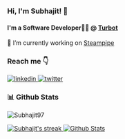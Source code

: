 ### Hi, I'm Subhajit! 👋

#### I'm a Software Developer🧑‍💻 @ [Turbot](https://turbot.com/)

🔭 I’m currently working on [Steampipe](https://steampipe.io/)<br />

### Reach me 👇
<p dir="auto">
    <a href="https://www.linkedin.com/in/subhajit-mondal-08b13a178/" rel="nofollow">
        <img src="https://camo.githubusercontent.com/10fcc3fc61bbf146537c4f6f5a59a340bd9d030a583f74cce7123bb1faba08b0/68747470733a2f2f696d672e736869656c64732e696f2f62616467652f6c696e6b6564696e2d3041363643323f7374796c653d666f722d7468652d6261646765266c6f676f3d6c696e6b6564696e266c6f676f436f6c6f723d7768697465" alt="linkedin" data-canonical-src="https://img.shields.io/badge/linkedin-0A66C2?style=for-the-badge&amp;logo=linkedin&amp;logoColor=white" style="max-width: 100%;">
    </a>
    <a href="https://twitter.com/mesubha97" rel="nofollow">
        <img src="https://camo.githubusercontent.com/b2cd48af2c91f407a2ead4a09f7eeb5d7271c861a9c7b17aa805da83e994f5bd/68747470733a2f2f696d672e736869656c64732e696f2f62616467652f747769747465722d3144413146323f7374796c653d666f722d7468652d6261646765266c6f676f3d74776974746572266c6f676f436f6c6f723d7768697465" alt="twitter" data-canonical-src="https://img.shields.io/badge/twitter-1DA1F2?style=for-the-badge&amp;logo=twitter&amp;logoColor=white" style="max-width: 100%;">
    </a>
</p>

### 📊 Github Stats

<p align="left"> <img src="https://komarev.com/ghpvc/?username=Subhajit97&label=Profile%20views&color=0e75b6&style=flat" alt="Subhajit97" /> </p>

<p dir="auto">
    <a href="https://github.com/Subhajit97">
        <img title="Subhajit's streak" src="https://github-readme-streak-stats.herokuapp.com/?user=Subhajit97&theme=tokyonight&hide_border=true&stroke=0000&background=060A0CD0"/>
    </a>
    <a href="https://github.com/Subhajit97"><img alt="Github Stats" src="https://github-readme-stats.vercel.app/api?username=Subhajit97&show_icons=true&count_private=true&theme=tokyonight&hide_border=true&bg_color=0D1117" />
    </a>
</p>
<br/>
